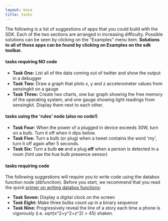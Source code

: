 ```yaml
---
layout: base
title: tasks
---
```


The following is a list of suggestions of apps that you could build with the SDK. Each of the two sections are arranged in increasing difficulty.  Possible solutions can be seen by clicking on the "Examples" menu item. **Solutions to all of these apps can be found by clicking on Examples on the sdk toolbar.**

#### tasks requiring NO code

* **Task One:** List all of the data coming out of twitter and show the output in a debugger
* **Task Two:** Draw a graph that plots x, y and z accelerometer values from sensingkit on a gauge
* **Task Three:** Create two charts, one bar graph showing the free memory of the operating system, and one gauge showing light readings from sensingkit.  Display them next to each other.

#### tasks using the 'rules' node (also no code!)

* **Task Four:** When the power of a plugged in device exceeds 30W, turn on a bulb.  Turn it off when it dips below.
* **Task Five:** Turn a bulb (or plug) when a tweet contains the word 'my', turn it off again after 5 seconds.
* **Task Six:** Turn a bulb **on** and a plug **off** when a person is detected in a room (hint use the hue bulb presence sensor)

#### tasks requiring code

 The following suggestions will require you to write code using the databox function node (dbfunction).  Before you start, we recommend that you read the quick [primer on writing databox functions](/tutorials/functions):

* **Task Seven:** Display a digital clock on the screen
* **Task Eight:** Make three bulbs count up in a binary sequence
* **Task Nine:** Progressively reveal the line of a story each time a phone is vigorously (i.e. sqrt(x^2+y^2+z^2) > 45) shaken.
